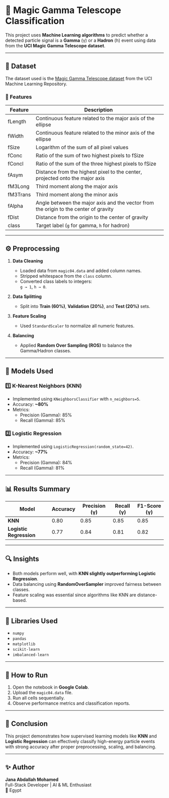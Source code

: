 # 🎯 Magic Gamma Telescope Classification

This project uses **Machine Learning algorithms** to predict whether a detected particle signal is a **Gamma** (γ) or a **Hadron** (h) event using data from the **UCI Magic Gamma Telescope dataset**.

---

## 📂 Dataset
The dataset used is the [Magic Gamma Telescope dataset](https://archive.ics.uci.edu/ml/datasets/MAGIC+Gamma+Telescope) from the UCI Machine Learning Repository.

### 🧩 Features
| Feature | Description |
|----------|--------------|
| fLength | Continuous feature related to the major axis of the ellipse |
| fWidth | Continuous feature related to the minor axis of the ellipse |
| fSize | Logarithm of the sum of all pixel values |
| fConc | Ratio of the sum of two highest pixels to fSize |
| fConcl | Ratio of the sum of the three highest pixels to fSize |
| fAsym | Distance from the highest pixel to the center, projected onto the major axis |
| fM3Long | Third moment along the major axis |
| fM3Trans | Third moment along the minor axis |
| fAlpha | Angle between the major axis and the vector from the origin to the center of gravity |
| fDist | Distance from the origin to the center of gravity |
| class | Target label (`g` for gamma, `h` for hadron) |

---

## ⚙️ Preprocessing

1. **Data Cleaning**
   - Loaded data from `magic04.data` and added column names.
   - Stripped whitespace from the `class` column.
   - Converted class labels to integers:  
     `g → 1`, `h → 0`.

2. **Data Splitting**
   - Split into **Train (60%)**, **Validation (20%)**, and **Test (20%)** sets.

3. **Feature Scaling**
   - Used `StandardScaler` to normalize all numeric features.

4. **Balancing**
   - Applied **Random Over Sampling (ROS)** to balance the Gamma/Hadron classes.

---

## 🧠 Models Used

### 1️⃣ K-Nearest Neighbors (KNN)
- Implemented using `KNeighborsClassifier` with `n_neighbors=5`.
- Accuracy: **~80%**
- Metrics:
  - Precision (Gamma): 85%
  - Recall (Gamma): 85%

### 2️⃣ Logistic Regression
- Implemented using `LogisticRegression(random_state=42)`.
- Accuracy: **~77%**
- Metrics:
  - Precision (Gamma): 84%
  - Recall (Gamma): 81%

---

## 📊 Results Summary

| Model | Accuracy | Precision (γ) | Recall (γ) | F1-Score (γ) |
|--------|-----------|----------------|--------------|----------------|
| **KNN** | 0.80 | 0.85 | 0.85 | 0.85 |
| **Logistic Regression** | 0.77 | 0.84 | 0.81 | 0.82 |

---

## 🔍 Insights
- Both models perform well, with **KNN slightly outperforming Logistic Regression**.
- Data balancing using **RandomOverSampler** improved fairness between classes.
- Feature scaling was essential since algorithms like KNN are distance-based.

---

## 🧰 Libraries Used
- `numpy`
- `pandas`
- `matplotlib`
- `scikit-learn`
- `imbalanced-learn`

---

## 🚀 How to Run
1. Open the notebook in **Google Colab**.
2. Upload the `magic04.data` file.
3. Run all cells sequentially.
4. Observe performance metrics and classification reports.

---

## 🏁 Conclusion
This project demonstrates how supervised learning models like **KNN** and **Logistic Regression** can effectively classify high-energy particle events with strong accuracy after proper preprocessing, scaling, and balancing.

---

## ✨ Author
**Jana Abdallah Mohamed**  
Full-Stack Developer | AI & ML Enthusiast  
📍 Egypt
